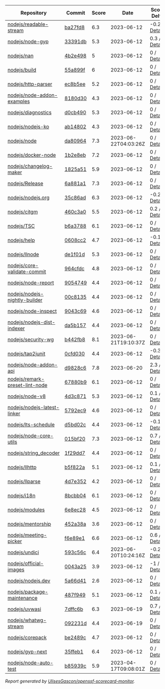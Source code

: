 <!-- OPENSSF-SCORECARD-MONITOR:START -->

| Repository | Commit | Score | Date | Score Delta | Report | StepSecurity |
| -- | -- | -- | -- | -- | -- | -- |
| [nodejs/readable-stream](https://github.com/nodejs/readable-stream) | [ba27fd8](https://github.com/nodejs/readable-stream/commit/ba27fd82f56e0a97ef8ba343af34a5902e3f328b) | 6.3 | 2023-06-12 | -0.2 / [Details](https://kooltheba.github.io/openssf-scorecard-api-visualizer/#/projects/github.com/nodejs/readable-stream/compare/ba27fd82f56e0a97ef8ba343af34a5902e3f328b/ba27fd82f56e0a97ef8ba343af34a5902e3f328b) | [View](https://kooltheba.github.io/openssf-scorecard-api-visualizer/#/projects/github.com/nodejs/readable-stream/commit/ba27fd82f56e0a97ef8ba343af34a5902e3f328b) | [Fix it](https://app.stepsecurity.io/securerepo?repo=nodejs/readable-stream) |
| [nodejs/node-gyp](https://github.com/nodejs/node-gyp) | [33391db](https://github.com/nodejs/node-gyp/commit/33391db3a0008eff8408890da6ab232f2f90fcab) | 5.3 | 2023-06-12 | 0.3 / [Details](https://kooltheba.github.io/openssf-scorecard-api-visualizer/#/projects/github.com/nodejs/node-gyp/compare/6f3c2d3c6c0de0dbf8c7245f34c2e0b3eea53812/33391db3a0008eff8408890da6ab232f2f90fcab) | [View](https://kooltheba.github.io/openssf-scorecard-api-visualizer/#/projects/github.com/nodejs/node-gyp/commit/33391db3a0008eff8408890da6ab232f2f90fcab) | [Fix it](https://app.stepsecurity.io/securerepo?repo=nodejs/node-gyp) |
| [nodejs/nan](https://github.com/nodejs/nan) | [4b2e498](https://github.com/nodejs/nan/commit/4b2e498b011fdcec517827c1b1e697516007d72e) | 5 | 2023-06-12 | 0 / [Details](https://kooltheba.github.io/openssf-scorecard-api-visualizer/#/projects/github.com/nodejs/nan/compare/4b2e498b011fdcec517827c1b1e697516007d72e/4b2e498b011fdcec517827c1b1e697516007d72e) | [View](https://kooltheba.github.io/openssf-scorecard-api-visualizer/#/projects/github.com/nodejs/nan/commit/4b2e498b011fdcec517827c1b1e697516007d72e) | [Fix it](https://app.stepsecurity.io/securerepo?repo=nodejs/nan) |
| [nodejs/build](https://github.com/nodejs/build) | [55a899f](https://github.com/nodejs/build/commit/55a899fd420d5d8d2b551ed90aaa089c589b242f) | 6 | 2023-06-12 | 0 / [Details](https://kooltheba.github.io/openssf-scorecard-api-visualizer/#/projects/github.com/nodejs/build/compare/01d576e51d4e523d6b346cb96557b6ec96ea8cfc/55a899fd420d5d8d2b551ed90aaa089c589b242f) | [View](https://kooltheba.github.io/openssf-scorecard-api-visualizer/#/projects/github.com/nodejs/build/commit/55a899fd420d5d8d2b551ed90aaa089c589b242f) | [Fix it](https://app.stepsecurity.io/securerepo?repo=nodejs/build) |
| [nodejs/http-parser](https://github.com/nodejs/http-parser) | [ec8b5ee](https://github.com/nodejs/http-parser/commit/ec8b5ee63f0e51191ea43bb0c6eac7bfbff3141d) | 5.2 | 2023-06-12 | 0 / [Details](https://kooltheba.github.io/openssf-scorecard-api-visualizer/#/projects/github.com/nodejs/http-parser/compare/ec8b5ee63f0e51191ea43bb0c6eac7bfbff3141d/ec8b5ee63f0e51191ea43bb0c6eac7bfbff3141d) | [View](https://kooltheba.github.io/openssf-scorecard-api-visualizer/#/projects/github.com/nodejs/http-parser/commit/ec8b5ee63f0e51191ea43bb0c6eac7bfbff3141d) | [Fix it](https://app.stepsecurity.io/securerepo?repo=nodejs/http-parser) |
| [nodejs/node-addon-examples](https://github.com/nodejs/node-addon-examples) | [8180d30](https://github.com/nodejs/node-addon-examples/commit/8180d30f501107fb0517f13dd19a5514bee8e9be) | 4.3 | 2023-06-12 | 0 / [Details](https://kooltheba.github.io/openssf-scorecard-api-visualizer/#/projects/github.com/nodejs/node-addon-examples/compare/8180d30f501107fb0517f13dd19a5514bee8e9be/8180d30f501107fb0517f13dd19a5514bee8e9be) | [View](https://kooltheba.github.io/openssf-scorecard-api-visualizer/#/projects/github.com/nodejs/node-addon-examples/commit/8180d30f501107fb0517f13dd19a5514bee8e9be) | [Fix it](https://app.stepsecurity.io/securerepo?repo=nodejs/node-addon-examples) |
| [nodejs/diagnostics](https://github.com/nodejs/diagnostics) | [d0cb490](https://github.com/nodejs/diagnostics/commit/d0cb490121eb721337b3e01e4c96aee7f759fc26) | 5.3 | 2023-06-12 | 0 / [Details](https://kooltheba.github.io/openssf-scorecard-api-visualizer/#/projects/github.com/nodejs/diagnostics/compare/d0cb490121eb721337b3e01e4c96aee7f759fc26/d0cb490121eb721337b3e01e4c96aee7f759fc26) | [View](https://kooltheba.github.io/openssf-scorecard-api-visualizer/#/projects/github.com/nodejs/diagnostics/commit/d0cb490121eb721337b3e01e4c96aee7f759fc26) | [Fix it](https://app.stepsecurity.io/securerepo?repo=nodejs/diagnostics) |
| [nodejs/nodejs-ko](https://github.com/nodejs/nodejs-ko) | [ab14802](https://github.com/nodejs/nodejs-ko/commit/ab14802dc2e7288bdc4353a24176dce2f4ba9dff) | 4.3 | 2023-06-12 | 0 / [Details](https://kooltheba.github.io/openssf-scorecard-api-visualizer/#/projects/github.com/nodejs/nodejs-ko/compare/ab14802dc2e7288bdc4353a24176dce2f4ba9dff/ab14802dc2e7288bdc4353a24176dce2f4ba9dff) | [View](https://kooltheba.github.io/openssf-scorecard-api-visualizer/#/projects/github.com/nodejs/nodejs-ko/commit/ab14802dc2e7288bdc4353a24176dce2f4ba9dff) | [Fix it](https://app.stepsecurity.io/securerepo?repo=nodejs/nodejs-ko) |
| [nodejs/node](https://github.com/nodejs/node) | [da80964](https://github.com/nodejs/node/commit/da80964a3d708ef3ae42d4424034f155ad37e07d) | 7.3 | 2023-06-22T04:03:26Z | 0 / [Details](https://kooltheba.github.io/openssf-scorecard-api-visualizer/#/projects/github.com/nodejs/node/compare/2ac5e9889aba461f5a54d320973d2574980d206b/da80964a3d708ef3ae42d4424034f155ad37e07d) | [View](https://kooltheba.github.io/openssf-scorecard-api-visualizer/#/projects/github.com/nodejs/node/commit/da80964a3d708ef3ae42d4424034f155ad37e07d) | [Fix it](https://app.stepsecurity.io/securerepo?repo=nodejs/node) |
| [nodejs/docker-node](https://github.com/nodejs/docker-node) | [1b2e8eb](https://github.com/nodejs/docker-node/commit/1b2e8eb26c393986426ad5d88a1e190b93534906) | 7.2 | 2023-06-12 | 0 / [Details](https://kooltheba.github.io/openssf-scorecard-api-visualizer/#/projects/github.com/nodejs/docker-node/compare/a98a5139e7296003e489d77a387a1fd355693fdf/1b2e8eb26c393986426ad5d88a1e190b93534906) | [View](https://kooltheba.github.io/openssf-scorecard-api-visualizer/#/projects/github.com/nodejs/docker-node/commit/1b2e8eb26c393986426ad5d88a1e190b93534906) | [Fix it](https://app.stepsecurity.io/securerepo?repo=nodejs/docker-node) |
| [nodejs/changelog-maker](https://github.com/nodejs/changelog-maker) | [1825a51](https://github.com/nodejs/changelog-maker/commit/1825a51d6cc751dff4020868da11325771504754) | 5.9 | 2023-06-12 | 0 / [Details](https://kooltheba.github.io/openssf-scorecard-api-visualizer/#/projects/github.com/nodejs/changelog-maker/compare/1825a51d6cc751dff4020868da11325771504754/1825a51d6cc751dff4020868da11325771504754) | [View](https://kooltheba.github.io/openssf-scorecard-api-visualizer/#/projects/github.com/nodejs/changelog-maker/commit/1825a51d6cc751dff4020868da11325771504754) | [Fix it](https://app.stepsecurity.io/securerepo?repo=nodejs/changelog-maker) |
| [nodejs/Release](https://github.com/nodejs/Release) | [6a881a1](https://github.com/nodejs/Release/commit/6a881a11363eb601f17b2d46e3f1664db5ce2a3b) | 7.3 | 2023-06-12 | 0 / [Details](https://kooltheba.github.io/openssf-scorecard-api-visualizer/#/projects/github.com/nodejs/Release/compare/b4b46113a259b19db074a7fd47b552d84c0883f4/6a881a11363eb601f17b2d46e3f1664db5ce2a3b) | [View](https://kooltheba.github.io/openssf-scorecard-api-visualizer/#/projects/github.com/nodejs/Release/commit/6a881a11363eb601f17b2d46e3f1664db5ce2a3b) | [Fix it](https://app.stepsecurity.io/securerepo?repo=nodejs/Release) |
| [nodejs/nodejs.org](https://github.com/nodejs/nodejs.org) | [35c86ad](https://github.com/nodejs/nodejs.org/commit/35c86ad563adb8ee2467735061aac3f11ebb9579) | 6.3 | 2023-06-12 | -0.2 / [Details](https://kooltheba.github.io/openssf-scorecard-api-visualizer/#/projects/github.com/nodejs/nodejs.org/compare/f2a26c23628b3277c6364e4fdee83b5e30cea2b9/35c86ad563adb8ee2467735061aac3f11ebb9579) | [View](https://kooltheba.github.io/openssf-scorecard-api-visualizer/#/projects/github.com/nodejs/nodejs.org/commit/35c86ad563adb8ee2467735061aac3f11ebb9579) | [Fix it](https://app.stepsecurity.io/securerepo?repo=nodejs/nodejs.org) |
| [nodejs/citgm](https://github.com/nodejs/citgm) | [460c3a0](https://github.com/nodejs/citgm/commit/460c3a008f1c33bda2e136631d0162479419ed36) | 5.5 | 2023-06-12 | 0.2 / [Details](https://kooltheba.github.io/openssf-scorecard-api-visualizer/#/projects/github.com/nodejs/citgm/compare/dd3b422f529376ec9805492cd3fe556bf4bee070/460c3a008f1c33bda2e136631d0162479419ed36) | [View](https://kooltheba.github.io/openssf-scorecard-api-visualizer/#/projects/github.com/nodejs/citgm/commit/460c3a008f1c33bda2e136631d0162479419ed36) | [Fix it](https://app.stepsecurity.io/securerepo?repo=nodejs/citgm) |
| [nodejs/TSC](https://github.com/nodejs/TSC) | [b6a3788](https://github.com/nodejs/TSC/commit/b6a3788a577d31434f688670884ccdd1bf51c51a) | 6.1 | 2023-06-12 | 0 / [Details](https://kooltheba.github.io/openssf-scorecard-api-visualizer/#/projects/github.com/nodejs/TSC/compare/918a9c9502a94e0ef017eeaceb0f54fc6beeb2ff/b6a3788a577d31434f688670884ccdd1bf51c51a) | [View](https://kooltheba.github.io/openssf-scorecard-api-visualizer/#/projects/github.com/nodejs/TSC/commit/b6a3788a577d31434f688670884ccdd1bf51c51a) | [Fix it](https://app.stepsecurity.io/securerepo?repo=nodejs/TSC) |
| [nodejs/help](https://github.com/nodejs/help) | [0608cc2](https://github.com/nodejs/help/commit/0608cc214bff6701f81d0554791dda3f78fee3f0) | 4.7 | 2023-06-12 | -0.1 / [Details](https://kooltheba.github.io/openssf-scorecard-api-visualizer/#/projects/github.com/nodejs/help/compare/5b6b4622c56e0521e643cc75ad28b2469c882efe/0608cc214bff6701f81d0554791dda3f78fee3f0) | [View](https://kooltheba.github.io/openssf-scorecard-api-visualizer/#/projects/github.com/nodejs/help/commit/0608cc214bff6701f81d0554791dda3f78fee3f0) | [Fix it](https://app.stepsecurity.io/securerepo?repo=nodejs/help) |
| [nodejs/llnode](https://github.com/nodejs/llnode) | [de1f01d](https://github.com/nodejs/llnode/commit/de1f01d70a5c58111dd873d340f898023e4e8fe6) | 5.3 | 2023-06-12 | 0 / [Details](https://kooltheba.github.io/openssf-scorecard-api-visualizer/#/projects/github.com/nodejs/llnode/compare/de1f01d70a5c58111dd873d340f898023e4e8fe6/de1f01d70a5c58111dd873d340f898023e4e8fe6) | [View](https://kooltheba.github.io/openssf-scorecard-api-visualizer/#/projects/github.com/nodejs/llnode/commit/de1f01d70a5c58111dd873d340f898023e4e8fe6) | [Fix it](https://app.stepsecurity.io/securerepo?repo=nodejs/llnode) |
| [nodejs/core-validate-commit](https://github.com/nodejs/core-validate-commit) | [964cfdc](https://github.com/nodejs/core-validate-commit/commit/964cfdcd8e0090e3c6493d9af2e38839ea0575cc) | 4.8 | 2023-06-12 | 0 / [Details](https://kooltheba.github.io/openssf-scorecard-api-visualizer/#/projects/github.com/nodejs/core-validate-commit/compare/964cfdcd8e0090e3c6493d9af2e38839ea0575cc/964cfdcd8e0090e3c6493d9af2e38839ea0575cc) | [View](https://kooltheba.github.io/openssf-scorecard-api-visualizer/#/projects/github.com/nodejs/core-validate-commit/commit/964cfdcd8e0090e3c6493d9af2e38839ea0575cc) | [Fix it](https://app.stepsecurity.io/securerepo?repo=nodejs/core-validate-commit) |
| [nodejs/node-report](https://github.com/nodejs/node-report) | [9054749](https://github.com/nodejs/node-report/commit/90547492f5da29948b00a19b13490b2ebe2c0cd6) | 4.4 | 2023-06-12 | 0 / [Details](https://kooltheba.github.io/openssf-scorecard-api-visualizer/#/projects/github.com/nodejs/node-report/compare/90547492f5da29948b00a19b13490b2ebe2c0cd6/90547492f5da29948b00a19b13490b2ebe2c0cd6) | [View](https://kooltheba.github.io/openssf-scorecard-api-visualizer/#/projects/github.com/nodejs/node-report/commit/90547492f5da29948b00a19b13490b2ebe2c0cd6) | [Fix it](https://app.stepsecurity.io/securerepo?repo=nodejs/node-report) |
| [nodejs/nodejs-nightly-builder](https://github.com/nodejs/nodejs-nightly-builder) | [00c8135](https://github.com/nodejs/nodejs-nightly-builder/commit/00c8135102b0e272ed1d8950845a5412cc9bc237) | 4.4 | 2023-06-12 | 0 / [Details](https://kooltheba.github.io/openssf-scorecard-api-visualizer/#/projects/github.com/nodejs/nodejs-nightly-builder/compare/00c8135102b0e272ed1d8950845a5412cc9bc237/00c8135102b0e272ed1d8950845a5412cc9bc237) | [View](https://kooltheba.github.io/openssf-scorecard-api-visualizer/#/projects/github.com/nodejs/nodejs-nightly-builder/commit/00c8135102b0e272ed1d8950845a5412cc9bc237) | [Fix it](https://app.stepsecurity.io/securerepo?repo=nodejs/nodejs-nightly-builder) |
| [nodejs/node-inspect](https://github.com/nodejs/node-inspect) | [9043c69](https://github.com/nodejs/node-inspect/commit/9043c6986822cf499829c079f9a7debf0a95403f) | 4.6 | 2023-06-12 | 0 / [Details](https://kooltheba.github.io/openssf-scorecard-api-visualizer/#/projects/github.com/nodejs/node-inspect/compare/9043c6986822cf499829c079f9a7debf0a95403f/9043c6986822cf499829c079f9a7debf0a95403f) | [View](https://kooltheba.github.io/openssf-scorecard-api-visualizer/#/projects/github.com/nodejs/node-inspect/commit/9043c6986822cf499829c079f9a7debf0a95403f) | [Fix it](https://app.stepsecurity.io/securerepo?repo=nodejs/node-inspect) |
| [nodejs/nodejs-dist-indexer](https://github.com/nodejs/nodejs-dist-indexer) | [da5b157](https://github.com/nodejs/nodejs-dist-indexer/commit/da5b1572f3d96b54a151fc0e9123d8011ad7afb3) | 4.4 | 2023-06-12 | 0 / [Details](https://kooltheba.github.io/openssf-scorecard-api-visualizer/#/projects/github.com/nodejs/nodejs-dist-indexer/compare/da5b1572f3d96b54a151fc0e9123d8011ad7afb3/da5b1572f3d96b54a151fc0e9123d8011ad7afb3) | [View](https://kooltheba.github.io/openssf-scorecard-api-visualizer/#/projects/github.com/nodejs/nodejs-dist-indexer/commit/da5b1572f3d96b54a151fc0e9123d8011ad7afb3) | [Fix it](https://app.stepsecurity.io/securerepo?repo=nodejs/nodejs-dist-indexer) |
| [nodejs/security-wg](https://github.com/nodejs/security-wg) | [b442fb8](https://github.com/nodejs/security-wg/commit/b442fb8126a9ca57171e06498b44107017afb36f) | 8.1 | 2023-06-21T19:10:37Z | 0 / [Details](https://kooltheba.github.io/openssf-scorecard-api-visualizer/#/projects/github.com/nodejs/security-wg/compare/1ab64fe21f28e2ca858ca317251dea36951b4c3f/b442fb8126a9ca57171e06498b44107017afb36f) | [View](https://kooltheba.github.io/openssf-scorecard-api-visualizer/#/projects/github.com/nodejs/security-wg/commit/b442fb8126a9ca57171e06498b44107017afb36f) | [Fix it](https://app.stepsecurity.io/securerepo?repo=nodejs/security-wg) |
| [nodejs/tap2junit](https://github.com/nodejs/tap2junit) | [0cfd030](https://github.com/nodejs/tap2junit/commit/0cfd0301af2f5fa10d41bda0e101e915bd24a5cf) | 4.4 | 2023-06-12 | -0.3 / [Details](https://kooltheba.github.io/openssf-scorecard-api-visualizer/#/projects/github.com/nodejs/tap2junit/compare/0cfd0301af2f5fa10d41bda0e101e915bd24a5cf/0cfd0301af2f5fa10d41bda0e101e915bd24a5cf) | [View](https://kooltheba.github.io/openssf-scorecard-api-visualizer/#/projects/github.com/nodejs/tap2junit/commit/0cfd0301af2f5fa10d41bda0e101e915bd24a5cf) | [Fix it](https://app.stepsecurity.io/securerepo?repo=nodejs/tap2junit) |
| [nodejs/node-addon-api](https://github.com/nodejs/node-addon-api) | [d9828c6](https://github.com/nodejs/node-addon-api/commit/d9828c626468290c2688bfc83d283d7572e39af8) | 7.8 | 2023-06-20 | 2.3 / [Details](https://kooltheba.github.io/openssf-scorecard-api-visualizer/#/projects/github.com/nodejs/node-addon-api/compare/64f651533187c11ad28a46d9a7e733de3d940173/d9828c626468290c2688bfc83d283d7572e39af8) | [View](https://kooltheba.github.io/openssf-scorecard-api-visualizer/#/projects/github.com/nodejs/node-addon-api/commit/d9828c626468290c2688bfc83d283d7572e39af8) | [Fix it](https://app.stepsecurity.io/securerepo?repo=nodejs/node-addon-api) |
| [nodejs/remark-preset-lint-node](https://github.com/nodejs/remark-preset-lint-node) | [67880b9](https://github.com/nodejs/remark-preset-lint-node/commit/67880b99671e1293d82a63df3430e139639608ba) | 6.1 | 2023-06-12 | 0 / [Details](https://kooltheba.github.io/openssf-scorecard-api-visualizer/#/projects/github.com/nodejs/remark-preset-lint-node/compare/b0a5418d02dd0ccdbb184dbdaf54dd7cf493dac1/67880b99671e1293d82a63df3430e139639608ba) | [View](https://kooltheba.github.io/openssf-scorecard-api-visualizer/#/projects/github.com/nodejs/remark-preset-lint-node/commit/67880b99671e1293d82a63df3430e139639608ba) | [Fix it](https://app.stepsecurity.io/securerepo?repo=nodejs/remark-preset-lint-node) |
| [nodejs/node-v8](https://github.com/nodejs/node-v8) | [4d3c871](https://github.com/nodejs/node-v8/commit/4d3c8710c78f5bb9f3b7ecfab4db4f42b364e80d) | 5.3 | 2023-06-12 | 0.1 / [Details](https://kooltheba.github.io/openssf-scorecard-api-visualizer/#/projects/github.com/nodejs/node-v8/compare/4d3c8710c78f5bb9f3b7ecfab4db4f42b364e80d/4d3c8710c78f5bb9f3b7ecfab4db4f42b364e80d) | [View](https://kooltheba.github.io/openssf-scorecard-api-visualizer/#/projects/github.com/nodejs/node-v8/commit/4d3c8710c78f5bb9f3b7ecfab4db4f42b364e80d) | [Fix it](https://app.stepsecurity.io/securerepo?repo=nodejs/node-v8) |
| [nodejs/nodejs-latest-linker](https://github.com/nodejs/nodejs-latest-linker) | [5792ec9](https://github.com/nodejs/nodejs-latest-linker/commit/5792ec991efc5b35aa67e14b45d5120fba369edd) | 4.6 | 2023-06-12 | 0 / [Details](https://kooltheba.github.io/openssf-scorecard-api-visualizer/#/projects/github.com/nodejs/nodejs-latest-linker/compare/5792ec991efc5b35aa67e14b45d5120fba369edd/5792ec991efc5b35aa67e14b45d5120fba369edd) | [View](https://kooltheba.github.io/openssf-scorecard-api-visualizer/#/projects/github.com/nodejs/nodejs-latest-linker/commit/5792ec991efc5b35aa67e14b45d5120fba369edd) | [Fix it](https://app.stepsecurity.io/securerepo?repo=nodejs/nodejs-latest-linker) |
| [nodejs/lts-schedule](https://github.com/nodejs/lts-schedule) | [d5bd02c](https://github.com/nodejs/lts-schedule/commit/d5bd02cd237e085348785b88a19b01e5cd57c558) | 4.4 | 2023-06-12 | -0.1 / [Details](https://kooltheba.github.io/openssf-scorecard-api-visualizer/#/projects/github.com/nodejs/lts-schedule/compare/d5bd02cd237e085348785b88a19b01e5cd57c558/d5bd02cd237e085348785b88a19b01e5cd57c558) | [View](https://kooltheba.github.io/openssf-scorecard-api-visualizer/#/projects/github.com/nodejs/lts-schedule/commit/d5bd02cd237e085348785b88a19b01e5cd57c558) | [Fix it](https://app.stepsecurity.io/securerepo?repo=nodejs/lts-schedule) |
| [nodejs/node-core-utils](https://github.com/nodejs/node-core-utils) | [015bf20](https://github.com/nodejs/node-core-utils/commit/015bf203aecb918d9af7949280c9b8c936fef7b7) | 7.3 | 2023-06-12 | 0.7 / [Details](https://kooltheba.github.io/openssf-scorecard-api-visualizer/#/projects/github.com/nodejs/node-core-utils/compare/ecb1b7d0b86ab2afb581046220e3cfcc6254255a/015bf203aecb918d9af7949280c9b8c936fef7b7) | [View](https://kooltheba.github.io/openssf-scorecard-api-visualizer/#/projects/github.com/nodejs/node-core-utils/commit/015bf203aecb918d9af7949280c9b8c936fef7b7) | [Fix it](https://app.stepsecurity.io/securerepo?repo=nodejs/node-core-utils) |
| [nodejs/string_decoder](https://github.com/nodejs/string_decoder) | [1f29dd7](https://github.com/nodejs/string_decoder/commit/1f29dd715a6c829da89e869af7dafc231c20ed9f) | 4.4 | 2023-06-12 | 0 / [Details](https://kooltheba.github.io/openssf-scorecard-api-visualizer/#/projects/github.com/nodejs/string_decoder/compare/1f29dd715a6c829da89e869af7dafc231c20ed9f/1f29dd715a6c829da89e869af7dafc231c20ed9f) | [View](https://kooltheba.github.io/openssf-scorecard-api-visualizer/#/projects/github.com/nodejs/string_decoder/commit/1f29dd715a6c829da89e869af7dafc231c20ed9f) | [Fix it](https://app.stepsecurity.io/securerepo?repo=nodejs/string_decoder) |
| [nodejs/llhttp](https://github.com/nodejs/llhttp) | [b5f822a](https://github.com/nodejs/llhttp/commit/b5f822af35a8c32b5ba13d56ca4dd07d3005c0fd) | 5.1 | 2023-06-12 | 0.1 / [Details](https://kooltheba.github.io/openssf-scorecard-api-visualizer/#/projects/github.com/nodejs/llhttp/compare/c0f4e754b75c033fd3bd2018c8f3ffb673d43d90/b5f822af35a8c32b5ba13d56ca4dd07d3005c0fd) | [View](https://kooltheba.github.io/openssf-scorecard-api-visualizer/#/projects/github.com/nodejs/llhttp/commit/b5f822af35a8c32b5ba13d56ca4dd07d3005c0fd) | [Fix it](https://app.stepsecurity.io/securerepo?repo=nodejs/llhttp) |
| [nodejs/llparse](https://github.com/nodejs/llparse) | [4d7e352](https://github.com/nodejs/llparse/commit/4d7e35267870b576f41112f6f720f4a1009b10b8) | 4.2 | 2023-06-12 | 0 / [Details](https://kooltheba.github.io/openssf-scorecard-api-visualizer/#/projects/github.com/nodejs/llparse/compare/4d7e35267870b576f41112f6f720f4a1009b10b8/4d7e35267870b576f41112f6f720f4a1009b10b8) | [View](https://kooltheba.github.io/openssf-scorecard-api-visualizer/#/projects/github.com/nodejs/llparse/commit/4d7e35267870b576f41112f6f720f4a1009b10b8) | [Fix it](https://app.stepsecurity.io/securerepo?repo=nodejs/llparse) |
| [nodejs/i18n](https://github.com/nodejs/i18n) | [8bcbb04](https://github.com/nodejs/i18n/commit/8bcbb04a212b5ea65ba362407d1c65a3aaefc392) | 6.1 | 2023-06-12 | 0 / [Details](https://kooltheba.github.io/openssf-scorecard-api-visualizer/#/projects/github.com/nodejs/i18n/compare/8bcbb04a212b5ea65ba362407d1c65a3aaefc392/8bcbb04a212b5ea65ba362407d1c65a3aaefc392) | [View](https://kooltheba.github.io/openssf-scorecard-api-visualizer/#/projects/github.com/nodejs/i18n/commit/8bcbb04a212b5ea65ba362407d1c65a3aaefc392) | [Fix it](https://app.stepsecurity.io/securerepo?repo=nodejs/i18n) |
| [nodejs/modules](https://github.com/nodejs/modules) | [6e8ec28](https://github.com/nodejs/modules/commit/6e8ec28d20993ed8a7815c82255471ac628f2c3d) | 4.5 | 2023-06-12 | 0 / [Details](https://kooltheba.github.io/openssf-scorecard-api-visualizer/#/projects/github.com/nodejs/modules/compare/6e8ec28d20993ed8a7815c82255471ac628f2c3d/6e8ec28d20993ed8a7815c82255471ac628f2c3d) | [View](https://kooltheba.github.io/openssf-scorecard-api-visualizer/#/projects/github.com/nodejs/modules/commit/6e8ec28d20993ed8a7815c82255471ac628f2c3d) | [Fix it](https://app.stepsecurity.io/securerepo?repo=nodejs/modules) |
| [nodejs/mentorship](https://github.com/nodejs/mentorship) | [452a38a](https://github.com/nodejs/mentorship/commit/452a38aec26bb4d9256b2dcde79c51ffd44cd2b7) | 3.6 | 2023-06-12 | 0 / [Details](https://kooltheba.github.io/openssf-scorecard-api-visualizer/#/projects/github.com/nodejs/mentorship/compare/452a38aec26bb4d9256b2dcde79c51ffd44cd2b7/452a38aec26bb4d9256b2dcde79c51ffd44cd2b7) | [View](https://kooltheba.github.io/openssf-scorecard-api-visualizer/#/projects/github.com/nodejs/mentorship/commit/452a38aec26bb4d9256b2dcde79c51ffd44cd2b7) | [Fix it](https://app.stepsecurity.io/securerepo?repo=nodejs/mentorship) |
| [nodejs/meeting-picker](https://github.com/nodejs/meeting-picker) | [f6e89e1](https://github.com/nodejs/meeting-picker/commit/f6e89e110b86a9f6b508a4f5d74d405c90345f7f) | 6.6 | 2023-06-12 | 0.6 / [Details](https://kooltheba.github.io/openssf-scorecard-api-visualizer/#/projects/github.com/nodejs/meeting-picker/compare/b816ce52b6bea92976957bd4a664ebf6bfe1d99f/f6e89e110b86a9f6b508a4f5d74d405c90345f7f) | [View](https://kooltheba.github.io/openssf-scorecard-api-visualizer/#/projects/github.com/nodejs/meeting-picker/commit/f6e89e110b86a9f6b508a4f5d74d405c90345f7f) | [Fix it](https://app.stepsecurity.io/securerepo?repo=nodejs/meeting-picker) |
| [nodejs/undici](https://github.com/nodejs/undici) | [593c56c](https://github.com/nodejs/undici/commit/593c56c2553ccd4fa651bbb288abd48a15f51a36) | 6.4 | 2023-06-20T10:24:16Z | -0.2 / [Details](https://kooltheba.github.io/openssf-scorecard-api-visualizer/#/projects/github.com/nodejs/undici/compare/c5f3bdda4214b172e578b6adb933b1b4a7858195/593c56c2553ccd4fa651bbb288abd48a15f51a36) | [View](https://kooltheba.github.io/openssf-scorecard-api-visualizer/#/projects/github.com/nodejs/undici/commit/593c56c2553ccd4fa651bbb288abd48a15f51a36) | [Fix it](https://app.stepsecurity.io/securerepo?repo=nodejs/undici) |
| [nodejs/official-images](https://github.com/nodejs/official-images) | [0043a25](https://github.com/nodejs/official-images/commit/0043a2597f764b1c0374abd06c57d496d6cc8ffd) | 3.9 | 2023-06-12 | -1 / [Details](https://kooltheba.github.io/openssf-scorecard-api-visualizer/#/projects/github.com/nodejs/official-images/compare/0043a2597f764b1c0374abd06c57d496d6cc8ffd/0043a2597f764b1c0374abd06c57d496d6cc8ffd) | [View](https://kooltheba.github.io/openssf-scorecard-api-visualizer/#/projects/github.com/nodejs/official-images/commit/0043a2597f764b1c0374abd06c57d496d6cc8ffd) | [Fix it](https://app.stepsecurity.io/securerepo?repo=nodejs/official-images) |
| [nodejs/nodejs.dev](https://github.com/nodejs/nodejs.dev) | [5a66d41](https://github.com/nodejs/nodejs.dev/commit/5a66d4102570ac8693a927b5ed2b440967fb29d3) | 2.6 | 2023-06-12 | 0 / [Details](https://kooltheba.github.io/openssf-scorecard-api-visualizer/#/projects/github.com/nodejs/nodejs.dev/compare/5a66d4102570ac8693a927b5ed2b440967fb29d3/5a66d4102570ac8693a927b5ed2b440967fb29d3) | [View](https://kooltheba.github.io/openssf-scorecard-api-visualizer/#/projects/github.com/nodejs/nodejs.dev/commit/5a66d4102570ac8693a927b5ed2b440967fb29d3) | [Fix it](https://app.stepsecurity.io/securerepo?repo=nodejs/nodejs.dev) |
| [nodejs/package-maintenance](https://github.com/nodejs/package-maintenance) | [487f949](https://github.com/nodejs/package-maintenance/commit/487f9491cdc782ea706fc389e6505c1cd140d5aa) | 5.1 | 2023-06-12 | 0.1 / [Details](https://kooltheba.github.io/openssf-scorecard-api-visualizer/#/projects/github.com/nodejs/package-maintenance/compare/487f9491cdc782ea706fc389e6505c1cd140d5aa/487f9491cdc782ea706fc389e6505c1cd140d5aa) | [View](https://kooltheba.github.io/openssf-scorecard-api-visualizer/#/projects/github.com/nodejs/package-maintenance/commit/487f9491cdc782ea706fc389e6505c1cd140d5aa) | [Fix it](https://app.stepsecurity.io/securerepo?repo=nodejs/package-maintenance) |
| [nodejs/uvwasi](https://github.com/nodejs/uvwasi) | [7dffc6b](https://github.com/nodejs/uvwasi/commit/7dffc6b19d14aea8d63e13c49163021ec8822cee) | 6.3 | 2023-06-19 | 0.7 / [Details](https://kooltheba.github.io/openssf-scorecard-api-visualizer/#/projects/github.com/nodejs/uvwasi/compare/53509c3f29271fce879faa790d19987cab963b8a/7dffc6b19d14aea8d63e13c49163021ec8822cee) | [View](https://kooltheba.github.io/openssf-scorecard-api-visualizer/#/projects/github.com/nodejs/uvwasi/commit/7dffc6b19d14aea8d63e13c49163021ec8822cee) | [Fix it](https://app.stepsecurity.io/securerepo?repo=nodejs/uvwasi) |
| [nodejs/whatwg-stream](https://github.com/nodejs/whatwg-stream) | [092231d](https://github.com/nodejs/whatwg-stream/commit/092231da3ade919daef9b23ea4e0ed7c9a7dea80) | 4.4 | 2023-06-19 | 0 / [Details](https://kooltheba.github.io/openssf-scorecard-api-visualizer/#/projects/github.com/nodejs/whatwg-stream/compare/092231da3ade919daef9b23ea4e0ed7c9a7dea80/092231da3ade919daef9b23ea4e0ed7c9a7dea80) | [View](https://kooltheba.github.io/openssf-scorecard-api-visualizer/#/projects/github.com/nodejs/whatwg-stream/commit/092231da3ade919daef9b23ea4e0ed7c9a7dea80) | [Fix it](https://app.stepsecurity.io/securerepo?repo=nodejs/whatwg-stream) |
| [nodejs/corepack](https://github.com/nodejs/corepack) | [be2489c](https://github.com/nodejs/corepack/commit/be2489cd0aaabf26a019e1c089a3c8bcc329e94a) | 4.7 | 2023-06-12 | 0 / [Details](https://kooltheba.github.io/openssf-scorecard-api-visualizer/#/projects/github.com/nodejs/corepack/compare/17d1f3dd41ef6127228d427fd5cca373d6c97f0f/be2489cd0aaabf26a019e1c089a3c8bcc329e94a) | [View](https://kooltheba.github.io/openssf-scorecard-api-visualizer/#/projects/github.com/nodejs/corepack/commit/be2489cd0aaabf26a019e1c089a3c8bcc329e94a) | [Fix it](https://app.stepsecurity.io/securerepo?repo=nodejs/corepack) |
| [nodejs/gyp-next](https://github.com/nodejs/gyp-next) | [35ffeb1](https://github.com/nodejs/gyp-next/commit/35ffeb1da8ef3fc8311e2e812cff550568f7e8a2) | 6.4 | 2023-06-12 | 0 / [Details](https://kooltheba.github.io/openssf-scorecard-api-visualizer/#/projects/github.com/nodejs/gyp-next/compare/35ffeb1da8ef3fc8311e2e812cff550568f7e8a2/35ffeb1da8ef3fc8311e2e812cff550568f7e8a2) | [View](https://kooltheba.github.io/openssf-scorecard-api-visualizer/#/projects/github.com/nodejs/gyp-next/commit/35ffeb1da8ef3fc8311e2e812cff550568f7e8a2) | [Fix it](https://app.stepsecurity.io/securerepo?repo=nodejs/gyp-next) |
| [nodejs/node-auto-test](https://github.com/nodejs/node-auto-test) | [b85939c](https://github.com/nodejs/node-auto-test/commit/b85939c0dc88670c1d3fbed36b5aba01e2c3f4c7) | 5.9 | 2023-04-17T09:08:01Z | 0 / [Details](https://kooltheba.github.io/openssf-scorecard-api-visualizer/#/projects/github.com/nodejs/node-auto-test/compare/b85939c0dc88670c1d3fbed36b5aba01e2c3f4c7/b85939c0dc88670c1d3fbed36b5aba01e2c3f4c7) | [View](https://kooltheba.github.io/openssf-scorecard-api-visualizer/#/projects/github.com/nodejs/node-auto-test/commit/b85939c0dc88670c1d3fbed36b5aba01e2c3f4c7) | [Fix it](https://app.stepsecurity.io/securerepo?repo=nodejs/node-auto-test) |

_Report generated by [UlisesGascon/openssf-scorecard-monitor](https://github.com/UlisesGascon/openssf-scorecard-monitor)._
<!-- OPENSSF-SCORECARD-MONITOR:END -->